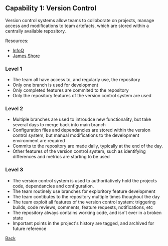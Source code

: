## Capability 1: Version Control
Version control systems allow teams to colloborate on projects, manage access and modifications to team artefacts, which are stored within a centrally available repository.

Resources:
 - [InfoQ](http://www.infoq.com/articles/agile-version-control) 
 - [James Shore](http://www.jamesshore.com/Agile-Book/version_control.html)

### Level 1
 - The team all have access to, and regularly use, the repository
 - Only one branch is used for development
 - Only completed features are commited to the repository
 - Only the repository features of the version control system are used

### Level 2
 - Multiple branches are used to introudce new functionality, but take several days to merge back into main branch
 -  Configuration files and dependancies are stored within the version control system, but manual modifications to the development environment are required
 - Commits to the repository are made daily, typically at the end of the day.
 - Other features of the version control system, such as identifying differences and metrics are starting to be used


### Level 3
 - The version control system is used to authoritatively hold the projects code, dependancies and configuration. 
 - The team routinely use branches for exploritory feature development
 - The team contibutes to the repository multiple times thoughout the day
 - The team exploit all features of the version control system: triggering builds, code reviews, comments, feature requests, notifications, etc
 - The repository always contains working code, and isn't ever in a broken state
 - Important points in the project's history are tagged, and archived for future reference

[Back](https://github.com/colugo/cautious-turtle)